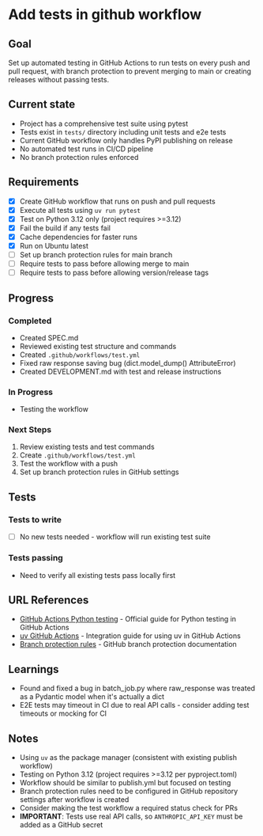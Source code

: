 # Add tests in github workflow

## Goal
Set up automated testing in GitHub Actions to run tests on every push and pull request, with branch protection to prevent merging to main or creating releases without passing tests.

## Current state
- Project has a comprehensive test suite using pytest
- Tests exist in `tests/` directory including unit tests and e2e tests
- Current GitHub workflow only handles PyPI publishing on release
- No automated test runs in CI/CD pipeline
- No branch protection rules enforced

## Requirements
- [x] Create GitHub workflow that runs on push and pull requests
- [x] Execute all tests using `uv run pytest`
- [x] Test on Python 3.12 only (project requires >=3.12)
- [x] Fail the build if any tests fail
- [x] Cache dependencies for faster runs
- [x] Run on Ubuntu latest
- [ ] Set up branch protection rules for main branch
- [ ] Require tests to pass before allowing merge to main
- [ ] Require tests to pass before allowing version/release tags

## Progress
### Completed
- Created SPEC.md
- Reviewed existing test structure and commands
- Created `.github/workflows/test.yml`
- Fixed raw response saving bug (dict.model_dump() AttributeError)
- Created DEVELOPMENT.md with test and release instructions

### In Progress
- Testing the workflow

### Next Steps
1. Review existing tests and test commands
2. Create `.github/workflows/test.yml`
3. Test the workflow with a push
4. Set up branch protection rules in GitHub settings

## Tests
### Tests to write
- [ ] No new tests needed - workflow will run existing test suite

### Tests passing
- Need to verify all existing tests pass locally first

## URL References
- [GitHub Actions Python testing](https://docs.github.com/en/actions/automating-builds-and-tests/building-and-testing-python) - Official guide for Python testing in GitHub Actions
- [uv GitHub Actions](https://docs.astral.sh/uv/guides/integration/github/) - Integration guide for using uv in GitHub Actions
- [Branch protection rules](https://docs.github.com/en/repositories/configuring-branches-and-merges-in-your-repository/managing-protected-branches/about-protected-branches) - GitHub branch protection documentation

## Learnings
- Found and fixed a bug in batch_job.py where raw_response was treated as a Pydantic model when it's actually a dict
- E2E tests may timeout in CI due to real API calls - consider adding test timeouts or mocking for CI

## Notes
- Using `uv` as the package manager (consistent with existing publish workflow)
- Testing on Python 3.12 (project requires >=3.12 per pyproject.toml)
- Workflow should be similar to publish.yml but focused on testing
- Branch protection rules need to be configured in GitHub repository settings after workflow is created
- Consider making the test workflow a required status check for PRs
- **IMPORTANT**: Tests use real API calls, so `ANTHROPIC_API_KEY` must be added as a GitHub secret
